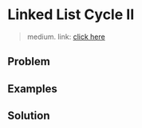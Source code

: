 # Linked List Cycle II
> medium. link: [click here](https://leetcode.com/problems/linked-list-cycle-ii/)

## Problem


## Examples


## Solution